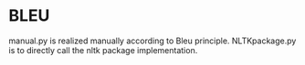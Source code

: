 # BLEU

manual.py is realized manually according to Bleu principle.
NLTKpackage.py is to directly call the nltk package implementation.
